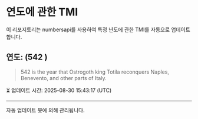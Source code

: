
# 연도에 관한 TMI

이 리포지토리는 numbersapi를 사용하여 특정 년도에 관한 TMI를 자동으로 업데이트합니다.

## 연도: (542 )
> 542 is the year that Ostrogoth king Totila reconquers Naples, Benevento, and other parts of Italy.

⏳ 업데이트 시간: 2025-08-30 15:43:17 (UTC)

---
자동 업데이트 봇에 의해 관리됩니다.
